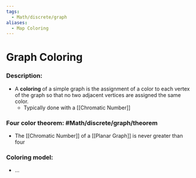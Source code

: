 ```yaml
---
tags:
  - Math/discrete/graph
aliases:
  - Map Coloring
---
```

# Graph Coloring
### Description:
- A **coloring** of a simple graph is the assignment of a color to each vertex of the graph so that no two adjacent vertices are assigned the same color. 
	- Typically done with a [[Chromatic Number]]
### Four color theorem: #Math/discrete/graph/theorem 
- The [[Chromatic Number]] of a [[Planar Graph]] is never greater than four
### Coloring model:
- ...